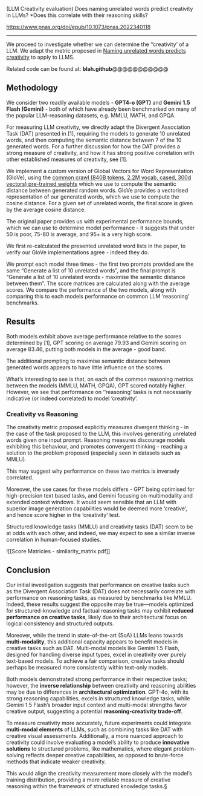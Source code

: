 (LLM Creativity evaluation) Does naming unrelated words predict creativity in LLMs? *Does this correlate with their reasoning skills?

https://www.pnas.org/doi/epub/10.1073/pnas.2022340118
___
We proceed to investigate whether we can determine the ‘‘creativity’ of a LLM. We adapt the metric proposed in [Naming unrelated words predicts creativity](https://www.pnas.org/doi/epub/10.1073/pnas.2022340118) to apply to LLMS. 

Related code can be found at: **blah.github**@@@@@@@@@@@

## Methodology 

We consider two readily available models - **GPT4-o (GPT)** and **Gemini 1.5 Flash (Gemini)** - both of which have already been benchmarked on many of the popular LLM-reasoning datasets, e.g. MMLU, MATH, and GPQA. 

For measuring LLM creativity, we directly adapt the Divergent Association Task (DAT) presented in [1], requiring the models to generate 10 unrelated words, and then computing the semantic distance between 7 of the 10 generated words. For a further discussion for how the DAT provides a strong measure of creativity, and how it has strong positive correlation with other established measures of creativity, see [1].

We implement a custom version of Global Vectors for Word Representation (GloVe), using the [common crawl (840B tokens, 2.2M vocab, cased, 300d vectors) pre-trained weights](https://nlp.stanford.edu/projects/glove/) which we use to compute the semantic distance between generated random words. GloVe provides a vectorised representation of our generated words, which we use to compute the cosine distance. For a given set of unrelated words, the final score is given by the average cosine distance. 

The original paper provides us with experimental performance bounds, which we can use to determine model performance - it suggests that under 50 is poor, 75-80 is average, and 95+ is a very high score. 

We first re-calculated the presented unrelated word lists in the paper, to verify our GloVe implementations agree - indeed they do. 

We prompt each model three times - the first two prompts provided are the same “Generate a list of 10 unrelated words”, and the final prompt is “Generate a list of 10 unrelated words - maximise the semantic distance between them”. The score matrices are calculated along with the average scores. We compare the performance of the two models, along with comparing this to each models performance on common LLM ‘reasoning’ benchmarks. 
## Results

Both models exhibit above average performance relative to the scores determined by [1], GPT scoring on average 79.93 and Gemini scoring on average 83.46, putting both models in the average - good band. 

The additional prompting to maximise semantic distance between generated words appears to have little influence on the scores. 

What’s interesting to see is that, on each of the common reasoning metrics between the models (MMLU, MATH, GPQA), GPT scored notably higher. However, we see that performance on ‘‘reasoning’ tasks is not necessarily indicative (or indeed correlated) to model ‘creativity’. 
### Creativity vs Reasoning

The creativity metric proposed explicitly measures divergent thinking - in the case of the task proposed to the LLM, this involves generating unrelated words given one input prompt. Reasoning measures discourage models exhibiting this behaviour, and promotes convergent thinking - reaching a solution to the problem proposed (especially seen in datasets such as MMLU). 

This may suggest why performance on these two metrics is inversely correlated. 

Moreover, the use cases for these models differs - GPT being optimised for high-precision text based tasks, and Gemini focusing on multimodality and extended context windows. It would seem sensible that an LLM with superior image generation capabilities would be deemed more ‘creative’, and hence score higher in the ‘creativity’ test. 

Structured knowledge tasks (MMLU) and creativity tasks (DAT) seem to be at odds with each other, and indeed, we may expect to see a similar inverse correlation in human-focused studies. 

![[Score Matricies - similarity_matrix.pdf]]
## Conclusion

Our initial investigation suggests that performance on creative tasks such as the Divergent Association Task (DAT) does not necessarily correlate with performance on reasoning tasks, as measured by benchmarks like MMLU. Indeed, these results suggest the opposite may be true—models optimized for structured-knowledge and factual reasoning tasks may exhibit **reduced performance on creative tasks**, likely due to their architectural focus on logical consistency and structured outputs.

Moreover, while the trend in state-of-the-art (SoA) LLMs leans towards **multi-modality**, this additional capacity appears to benefit models in creative tasks such as DAT. Multi-modal models like Gemini 1.5 Flash, designed for handling diverse input types, excel in creativity over purely text-based models. To achieve a fair comparison, creative tasks should perhaps be measured more consistently within text-only models.

Both models demonstrated strong performance in their respective tasks; however, the **inverse relationship** between creativity and reasoning abilities may be due to differences in **architectural optimization**. GPT-4o, with its strong reasoning capabilities, excels in structured knowledge tasks, while Gemini 1.5 Flash’s broader input context and multi-modal strengths favor creative output, suggesting a potential **reasoning-creativity trade-off**.

To measure creativity more accurately, future experiments could integrate **multi-modal elements** of LLMs, such as combining tasks like DAT with creative visual assessments. Additionally, a more nuanced approach to creativity could involve evaluating a model’s ability to produce **innovative solutions** to structured problems, like mathematics, where elegant problem-solving reflects deeper creative capabilities, as opposed to brute-force methods that indicate weaker creativity.

This would align the creativity measurement more closely with the model’s training distribution, providing a more reliable measure of creative reasoning within the framework of structured knowledge tasks.§
